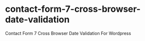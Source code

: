# contact-form-7-cross-browser-date-validation
Contact Form 7 Cross Browser Date Validation For Wordpress
